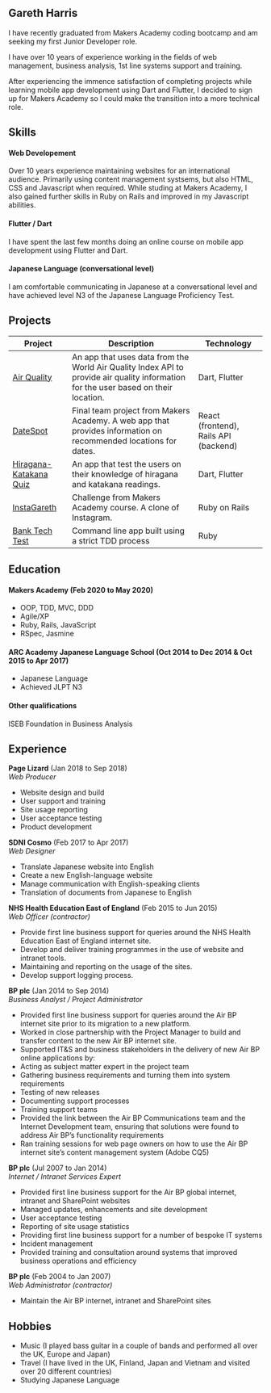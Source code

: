 ## Gareth Harris


I have recently graduated from Makers Academy coding bootcamp and am seeking my first Junior Developer role. 

I have over 10 years of experience working in the fields of web management, business analysis, 1st line systems support and training. 

After experiencing the immence satisfaction of completing projects while learning mobile app development using Dart and Flutter, I decided to sign up for Makers Academy so I could make the transition into a more technical role.

## Skills

#### Web Developement

Over 10 years experience maintaining websites for an international audience. Primarily using content management systsems, but also HTML, CSS and Javascript when required. 
While studing at Makers Academy, I also gained further skills in Ruby on Rails and improved in my Javascript abilities.

#### Flutter / Dart
I have spent the last few months doing an online course on mobile app development using Flutter and Dart. 

#### Japanese Language (conversational level)

I am comfortable communicating in Japanese at a conversational level and have achieved level N3 of the Japanese Language Proficiency Test.

## Projects
Project | Description | Technology
--- | --- | --- 
[Air Quality](https://github.com/gdharris1000/air_quality) | An app that uses data from the World Air Quality Index API to provide air quality information for the user based on their location. | Dart, Flutter
[DateSpot](https://github.com/rafahg/travel-final-project) | Final team project from Makers Academy. A web app that provides information on recommended locations for dates. | React (frontend), Rails API (backend)
[Hiragana-Katakana Quiz](https://github.com/gdharris1000/hiragana_katakana) | An app that test the users on their knowledge of hiragana and katakana readings.  | Dart, Flutter
[InstaGareth](https://github.com/gdharris1000/instagareth) | Challenge from Makers Academy course. A clone of Instagram.  | Ruby on Rails
[Bank Tech Test](https://github.com/gdharris1000/bank_tech_test) | Command line app built using a strict TDD process | Ruby


## Education

#### Makers Academy (Feb 2020 to May 2020)

- OOP, TDD, MVC, DDD
- Agile/XP
- Ruby, Rails, JavaScript
- RSpec, Jasmine

#### ARC Academy Japanese Language School (Oct 2014 to Dec 2014 & Oct 2015 to Apr 2017)

- Japanese Language
- Achieved JLPT N3

#### Other qualifications

ISEB Foundation in Business Analysis

## Experience

**Page Lizard** (Jan 2018 to Sep 2018)    
*Web Producer*  
- Website design and build
- User support and training
- Site usage reporting
- User acceptance testing
- Product development

**SDNI Cosmo** (Feb 2017 to Apr 2017)   
*Web Designer*  
- Translate Japanese website into English
- Create a new English-language website
- Manage communication with English-speaking clients
- Translation of documents from Japanese to English 

**NHS Health Education East of England** (Feb 2015 to Jun 2015)  
*Web Officer (contractor)*  
- Provide first line business support for queries around the NHS Health Education East of England internet site.
- Develop and deliver training programmes in the use of website and intranet tools.
- Maintaining and reporting on the usage of the sites.
- Develop support logging process.

**BP plc** (Jan 2014 to Sep 2014)  
*Business Analyst / Project Administrator*  

*	Provided first line business support for queries around the Air BP internet site prior to its migration to a new platform.
*	Worked in close partnership with the Project Manager to build and transfer content to the new Air BP internet site.
*	Supported IT&S and business stakeholders in the delivery of new Air BP online applications by:
  *	Acting as subject matter expert in the project team
  *	Gathering business requirements and turning them into system requirements
  *	Testing of new releases
  *	Documenting support processes
  * Training support teams
*	Provided the link between the Air BP Communications team and the Internet Development team, ensuring that solutions were found to address Air BP’s functionality requirements
*	Ran training sessions for web page owners on how to use the Air BP internet site’s content management system (Adobe CQ5)

**BP plc** (Jul 2007 to Jan 2014)  
*Internet / Intranet Services Expert*  
-	Provided first line business support for the Air BP global internet, intranet and SharePoint websites
-	Managed updates, enhancements and site development
-	User acceptance testing
-	Reporting of site usage statistics
-	Providing first line business support for a number of bespoke IT systems
-	Incident management
-	Provided training and consultation around systems that improved business operations and efficiency

**BP plc** (Feb 2004 to Jan 2007)  
*Web Administrator (contractor)*  
-	Maintain the Air BP internet, intranet and SharePoint sites

## Hobbies

- Music (I played bass guitar in a couple of bands and performed all over the UK, Europe and Japan)
- Travel (I have lived in the UK, Finland, Japan and Vietnam and visited over 20 different countries)
- Studying Japanese Language 
